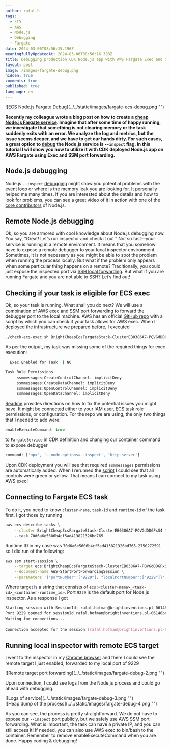 ```yaml
---
author: rafal h
tags:
  - ECS
  - AWS
  - Node.js
  - Debugging
  - Fargate
date: 2024-03-06T08:56:15.196Z
meaningfullyUpdatedAt: 2024-03-06T08:56:16.383Z
title: Debugging production CDK Node.js app with AWS Fargate Exec and SSM port forwarding
layout: post
image: /images/fargate-debug.png
hidden: true
comments: true
published: true
language: en
---
```

<div className="image">![ECS Node.js Fargate Debug](../../static/images/fargate-ecs-debug.png "")</div>

**Recently my colleague wrote a blog post on how to create a [cheap Node.js Fargate service](blog/aws-cdk-cheap-ecs-fargate/). Imagine that after some time of happy running, we investigate that something is not clearing memory or the task suddenly exits with an error. We analyze the log and metrics, but the issue seems deeper, and we have to get our hands dirty. For such cases, a great option to [debug](https://nodejs.org/en/learn/getting-started/debugging) the Node.js service is `--inspect` flag. In this tutorial I will show you how to utilize it with CDK deployed Node.js app on AWS Fargate using Exec and SSM port forwarding.**

## Node.js debugging

Node.js `--inspect` [debugging](https://nodejs.org/en/learn/getting-started/debugging) might show you potential problems with the event loop or where is the memory leak you are looking for. It personally helped me many times. If you are interested about the details and how to look for problems, you can see a great video of it in action with one of the [core contributors](https://www.youtube.com/watch?v=vkys6Wk-jYk&ab_channel=AdventuresinNodeland-MatteoCollina) of Node.js.

## Remote Node.js debugging

Ok, so you are armored with cool knowledge about Node.js debugging now. You say, “Great! Let’s run inspector and check it out.” Not so fast—your service is running in a remote environment. It means that you somehow have to expose a remote debugger to your local inspector environment. Sometimes, it is not necessary as you might be able to spot the problem when running the process locally. But what if the problem only appears when some particular thing happens on a remote? Traditionally, you could just expose the inspected port via [SSH local forwarding](https://nodejs.org/en/learn/getting-started/debugging#enabling-remote-debugging-scenarios). But what if you are running Fargate and you are not able to SSH? Let’s find out!

## Checking if your task is eligible for ECS exec
Ok, so your task is running. What shall you do next? We will use a combination of AWS exec and SSM port forwarding to forward the debugger port to the local machine. AWS has an official [GitHub repo](https://github.com/aws-containers/amazon-ecs-exec-checker) with a script by which you can check if your task allows for AWS exec. When I deployed the infrastructure we prepared [before](blog/aws-cdk-cheap-ecs-fargate/), I executed 
```bash
./check-ecs-exec.sh BrightCheapEcsFargateStack-ClusterEB0386A7-PQVGdDDGFxS4 70d6a6e5606b4cf5ad413821326bd765
```
As per the output, my task was missing some of the required things for exec execution: 
```bash
  Exec Enabled for Task  | NO
```
```bash
Task Role Permissions    
     ssmmessages:CreateControlChannel: implicitDeny
     ssmmessages:CreateDataChannel: implicitDeny
     ssmmessages:OpenControlChannel: implicitDeny
     ssmmessages:OpenDataChannel: implicitDeny
``` 

[Readme](https://github.com/bright/bright-cheap-ecs-fargate-https) provides directions on how to fix the potential issues you might have. It might be connected either to your IAM user, ECS task role permissions, or configuration. For the repo we are using, the only two things that I needed to add were:
```typescript
enableExecuteCommand: true
``` 
to `FargateService` in CDK definition and
changing our container command to expose debugger 
```typescript
command: ['npx', '--node-options=--inspect', 'http-server']
```
Upon CDK deployment you will see that required `ssmmessages` permissions are automatically added.
When I rerunned the [script](https://github.com/aws-containers/amazon-ecs-exec-checker) I could see that all controls were green or yellow. That means I can connect to my task using AWS exec! 


##  Connecting to Fargate ECS task 
To do it, you need to know `cluster-name`, `task-id` and `runtime-id` of the task first. 
I got those by running 
``` bash
aws ecs describe-tasks \
    --cluster BrightCheapEcsFargateStack-ClusterEB0386A7-PQVGdDDGFxS4 \                                                                                  
    --task 70d6a6e5606b4cf5ad413821326bd765   
```
Runtime ID in my case was `70d6a6e5606b4cf5ad413821326bd765-2750272591` so I did run of the following:
```bash
aws ssm start-session \
    --target ecs:BrightCheapEcsFargateStack-ClusterEB0386A7-PQVGdDDGFxS4_70d6a6e5606b4cf5ad413821326bd765_70d6a6e5606b4cf5ad413821326bd765-2750272591 \
    --document-name AWS-StartPortForwardingSession \
    --parameters '{"portNumber":["9229"], "localPortNumber":["9229"]}'
``` 
Where target is a string that consists of `ecs:<cluster-name>_<task-id>_<container-runtime_id>`. Port `9229` is the default port for Node.js inspector.
As a response I got
```bash
Starting session with SessionId: rafal.hofman@brightinventions.pl-06148b47c2f094b19
Port 9229 opened for sessionId rafal.hofman@brightinventions.pl-06148b47c2f094b19.
Waiting for connections...

Connection accepted for the session [rafal.hofman@brightinventions.pl-06148b47c2f094b19]
``` 

##  Running local inspector with remote ECS target
I went to the inspector in my [Chrome browser](chrome://inspect/) and there I could see the remote target I just enabled, forwarded to my local port of 9229
<div className="image">![Remote target port forwarding](../../static/images/fargate-debug-2.png "")</div>

Upon connection, I could see logs from the Node.js process and could go ahead with debugging.

<div className="image">![Logs of service](../../static/images/fargate-debug-3.png "")</div>
<div className="image">![Heap dump of the process](../../static/images/fargate-debug-4.png "")</div>

As you can see, the process is pretty straightforward. We do not have to expose our `--inspect` port publicly, but we safely use AWS SSM port forwarding. 
What is important, the task can have a private IP, and you can still access it! 
If needed, you can also use AWS exec to bin/bash to the container. Remember to remove enableExecuteCommand when you are done. Happy coding & debugging!












